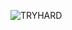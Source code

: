 ![TRYHARD](https://github.com/Illegal-Services/TRYHARD-lua/assets/62464560/e6d871f2-87d0-40ae-9344-19c6d49a1ddc)
